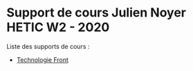 # Support de cours Julien Noyer HETIC W2 - 2020

Liste des supports de cours :

- [Technologie Front](https://dws-paris.github.io/FRONTsupport/)